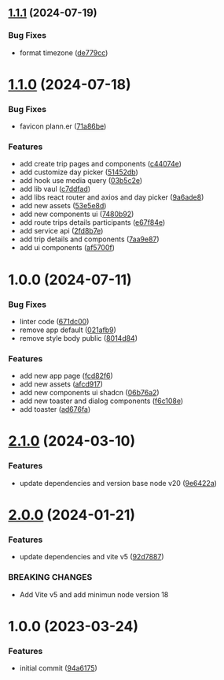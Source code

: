 ## [1.1.1](https://github.com/ialexanderbrito/plann.er/compare/v1.1.0...v1.1.1) (2024-07-19)


### Bug Fixes

* format timezone ([de779cc](https://github.com/ialexanderbrito/plann.er/commit/de779cc1e8a5ee17b2475330a42758ba3508007d))

# [1.1.0](https://github.com/ialexanderbrito/plann.er/compare/v1.0.0...v1.1.0) (2024-07-18)


### Bug Fixes

* favicon plann.er ([71a86be](https://github.com/ialexanderbrito/plann.er/commit/71a86be22d8b461f8f9a221dfb8f3c079b32d50c))


### Features

* add create trip pages and components ([c44074e](https://github.com/ialexanderbrito/plann.er/commit/c44074e7c6bf82a7ced7d2b7cb8be202001b0063))
* add customize day picker ([51452db](https://github.com/ialexanderbrito/plann.er/commit/51452db0fcd60f2cadca4a2d7c4e42acc323b2ad))
* add hook use media query ([03b5c2e](https://github.com/ialexanderbrito/plann.er/commit/03b5c2e59d02f5614ed4a2d75ae8bb5bc589287b))
* add lib vaul ([c7ddfad](https://github.com/ialexanderbrito/plann.er/commit/c7ddfad0d747b469e0bdd75c44be21beb151c2bc))
* add libs react router and axios and day picker ([9a6ade8](https://github.com/ialexanderbrito/plann.er/commit/9a6ade83777134a97bad2f6fd6953c08b8c70288))
* add new assets ([53e5e8d](https://github.com/ialexanderbrito/plann.er/commit/53e5e8dbef9c05f1639eb6bb8e946436534b398e))
* add new components ui ([7480b92](https://github.com/ialexanderbrito/plann.er/commit/7480b925967dca3b13870f9ae2aba48b03b22eff))
* add route trips details participants ([e67f84e](https://github.com/ialexanderbrito/plann.er/commit/e67f84e5dddd382ec1efdffb2785b864b020798f))
* add service api ([2fd8b7e](https://github.com/ialexanderbrito/plann.er/commit/2fd8b7e0160a76bf4838aefe51fe94e6d5637ef8))
* add trip details and components ([7aa9e87](https://github.com/ialexanderbrito/plann.er/commit/7aa9e8780c1f1c4a1c79345aa62f8bb25dceb23b))
* add ui components ([af5700f](https://github.com/ialexanderbrito/plann.er/commit/af5700f7d6ca7f0e95c48db02394d5e34cd84c74))

# 1.0.0 (2024-07-11)


### Bug Fixes

* linter code ([671dc00](https://github.com/ialexanderbrito/plann.er/commit/671dc00692c83f32a59d03d7aa965ca0fecd6cfa))
* remove app default ([021afb9](https://github.com/ialexanderbrito/plann.er/commit/021afb94c2409fd7e1c996df5646df18b28710b6))
* remove style body public ([8014d84](https://github.com/ialexanderbrito/plann.er/commit/8014d84bf982c0cf9a76016fe456668e666fa471))


### Features

* add new app page ([fcd82f6](https://github.com/ialexanderbrito/plann.er/commit/fcd82f60846b2f250f07eb111d7004416b80eb86))
* add new assets ([afcd917](https://github.com/ialexanderbrito/plann.er/commit/afcd917a57f2a62d01a9c2b04ab552594e88be86))
* add new components ui shadcn ([06b76a2](https://github.com/ialexanderbrito/plann.er/commit/06b76a2f9cc00794b09db93798c24195ceef617a))
* add new toaster and dialog components ([f6c108e](https://github.com/ialexanderbrito/plann.er/commit/f6c108e089d805837aad4ae8e6058fc11d3b1cfa))
* add toaster ([ad676fa](https://github.com/ialexanderbrito/plann.er/commit/ad676faa4af76229966842a3b87f0798dc89df41))

# [2.1.0](https://github.com/alxUI/boilerplate-vite/compare/v2.0.0...v2.1.0) (2024-03-10)


### Features

* update dependencies and version base node v20 ([9e6422a](https://github.com/alxUI/boilerplate-vite/commit/9e6422a25b98671ef0387709b0efaf8fd33d1089))

# [2.0.0](https://github.com/alxUI/boilerplate-vite/compare/v1.0.0...v2.0.0) (2024-01-21)


### Features

* update dependencies and vite v5 ([92d7887](https://github.com/alxUI/boilerplate-vite/commit/92d788789c2bccdd8ffb6a92b16114b3025359f3))


### BREAKING CHANGES

* Add Vite v5 and add minimun node version 18

# 1.0.0 (2023-03-24)


### Features

* initial commit ([94a6175](https://github.com/alxUI/boilerplate-vite/commit/94a61757887621b51d350acb7021ae7059303a6a))
